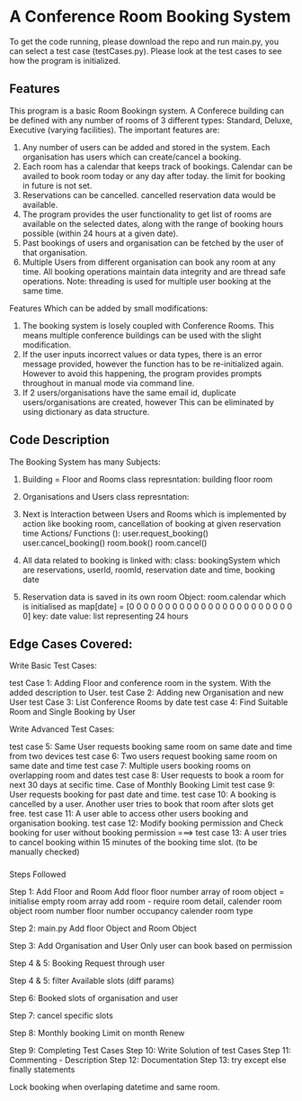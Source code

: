 
# A Conference Room Booking System

To get the code running, please download the repo and run main.py, you can select a test case (testCases.py). Please look at the test cases to see how the program is initialized.

## Features

This program is a basic Room Bookingn system. A Conferece building can be defined with any number of rooms of 3 different types: Standard, Deluxe, Executive (varying facilities). The important features are:

1. Any number of users can be added and stored in the system. Each organisation has users which can create/cancel a booking.
2. Each room has a calendar that keeps track of bookings. Calendar can be availed to book room today or any day after today. the limit for booking in future is not set.
3. Reservations can be cancelled. cancelled reservation data would be available.
4. The program provides the user functionality to get list of rooms are available on the selected dates, along with the range of booking hours possible (within 24 hours at a given date).
5. Past bookings of users and organisation can be fetched by the user of that organisation.
6. Multiple Users from different organisation can book any room at any time. All booking operations maintain data integrity and are thread safe operations.
Note: threading is used for multiple user booking at the same time.

Features Which can be added by small modifications:

1. The booking system is losely coupled with Conference Rooms. This means multiple conference buildings can be used with the slight modification.
2. If the user inputs incorrect values or data types, there is an error message provided, however the function has to be re-initialized again. However to avoid this happening, the program provides prompts throughout in manual mode via command line.
3. If 2 users/organisations have the same email id, duplicate users/organisations are created, however This can be eliminated by using dictionary as data structure. 

## Code Description

The Booking System has many Subjects:
1. Building = Floor and Rooms
    class represntation: 
        building
        floor
        room
2. Organisations and Users
    class represntation:

3. Next is Interaction between Users and Rooms which is implemented by action like booking room, cancellation of booking at given reservation time
    Actions/ Functions ():
        user.request_booking()
        user.cancel_booking()
        room.book()
        room.cancel()

4. All data related to booking is linked with:
    class:
        bookingSystem
    which are reservations, userId, roomId, reservation date and time, booking date

5. Reservation data is saved in its own room Object:
    room.calendar which is initialised as 
        map[date] = [0 0 0 0 0 0 0 0 0 0 0 0 0 0 0 0 0 0 0 0 0 0 0 0]
        key: date
        value: list representing 24 hours

## Edge Cases Covered:

Write Basic Test Cases:

test Case 1: Adding Floor and conference room in the system. With the added description to User.
test Case 2: Adding new Organisation and new User
test Case 3: List Conference Rooms by date
test case 4: Find Suitable Room and Single Booking by User

Write Advanced Test Cases:

test case 5: Same User requests booking same room on same date and time from two devices
test case 6: Two users request booking same room on same date and time
test case 7: Multiple users booking rooms on overlapping room and dates
test case 8: User requests to book a room for next 30 days at secific time. Case of Monthly Booking Limit
test case 9: User requests booking for past date and time.
test case 10: A booking is cancelled by a user. Another user tries to book that room after slots get free.
test case 11: A user able to access other users booking and organisation booking.
test case 12: Modify booking permission and Check booking for user without booking permission
===> test case 13: A user tries to cancel booking within 15 minutes of the booking time slot. (to be manually checked)


###

Steps Followed

Step 1: Add Floor and Room
    Add floor
        floor number
        array of room object = initialise empty room array
        add room - require room detail, calender
    room object
        room number
        floor number
        occupancy
        calender
        room type

Step 2: main.py
    Add floor Object and Room Object

Step 3: Add Organisation and User
    Only user can book based on permission

Step 4 & 5: Booking Request through user

Step 4 & 5: filter Available slots (diff params)

Step 6: Booked slots of organisation and user

Step 7: cancel specific slots

Step 8: Monthly booking Limit on month Renew

Step 9: Completing Test Cases
Step 10: Write Solution of test Cases
Step 11: Commenting - Description
Step 12: Documentation
Step 13: try except else finally statements



Lock booking when overlaping datetime and same room.


